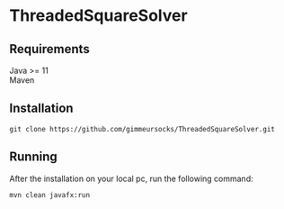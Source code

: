 # ThreadedSquareSolver

## Requirements
Java >= 11\
Maven

## Installation
```
git clone https://github.com/gimmeursocks/ThreadedSquareSolver.git
```

## Running
After the installation on your local pc, run the following command:
```
mvn clean javafx:run
```
